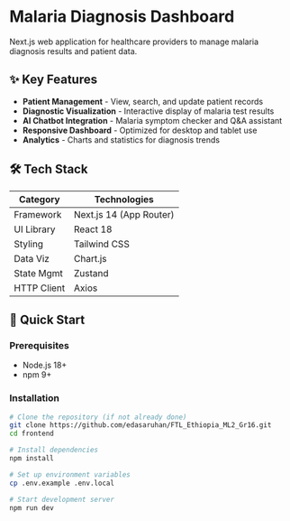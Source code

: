 # Malaria Diagnosis Dashboard

Next.js web application for healthcare providers to manage malaria diagnosis results and patient data.

## ✨ Key Features
- **Patient Management** - View, search, and update patient records
- **Diagnostic Visualization** - Interactive display of malaria test results
- **AI Chatbot Integration** - Malaria symptom checker and Q&A assistant
- **Responsive Dashboard** - Optimized for desktop and tablet use
- **Analytics** - Charts and statistics for diagnosis trends

## 🛠 Tech Stack
| Category       | Technologies                 |
|----------------|------------------------------|
| Framework      | Next.js 14 (App Router)      |
| UI Library     | React 18                     |
| Styling        | Tailwind CSS                 |
| Data Viz       | Chart.js                     |
| State Mgmt     | Zustand                      |
| HTTP Client    | Axios                        |

## 🚀 Quick Start

### Prerequisites
- Node.js 18+
- npm 9+ 

### Installation
```bash
# Clone the repository (if not already done)
git clone https://github.com/edasaruhan/FTL_Ethiopia_ML2_Gr16.git
cd frontend

# Install dependencies
npm install

# Set up environment variables
cp .env.example .env.local

# Start development server
npm run dev